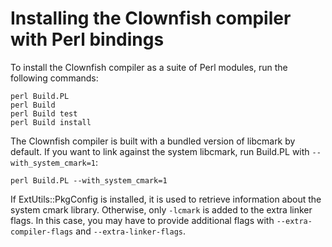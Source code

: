 Installing the Clownfish compiler with Perl bindings
====================================================

To install the Clownfish compiler as a suite of Perl modules, run the
following commands:

    perl Build.PL
    perl Build
    perl Build test
    perl Build install

The Clownfish compiler is built with a bundled version of libcmark by
default. If you want to link against the system libcmark, run Build.PL
with `--with_system_cmark=1`:

    perl Build.PL --with_system_cmark=1

If ExtUtils::PkgConfig is installed, it is used to retrieve information
about the system cmark library. Otherwise, only `-lcmark` is added to
the extra linker flags. In this case, you may have to provide additional
flags with `--extra-compiler-flags` and `--extra-linker-flags`.

